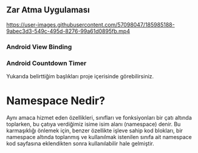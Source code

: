 ## Zar Atma Uygulaması
https://user-images.githubusercontent.com/57098047/185985188-9abec3d3-549c-495d-8276-99a61d0895fb.mp4

### Android View Binding
### Android Countdown Timer

Yukarıda belirttiğim başlıkları proje içerisinde görebilirsiniz.


# Namespace Nedir?
Aynı amaca hizmet eden özellikleri, sınıfları ve fonksiyonları bir çatı altında toplarken, bu çatıya verdiğimiz isime isim alanı (namespace) denir.
Bu karmaşıklığı önlemek için, benzer özellikte işleve sahip kod blokları, bir namespace altında toplanmış ve kullanılmak istenilen sınıfa ait namespace kod sayfasına eklendikten sonra kullanılabilir hale gelmiştir.
